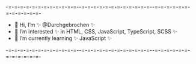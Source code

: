 -=-=-=-=-=-=-=-=-=-=-=-=--=-=-=-=-=-=-=-=-=-=-=-=--=-=-=-=-=-=-=-=-=-=-=-=-

- 👋 Hi, I’m ✨ @Durchgebrochen ✨
- 👀 I’m interested ✨ in HTML, CSS, JavaScript, TypeScript, SCSS ✨
- 🌱 I’m currently learning ✨ JavaScript ✨

-=-=-=-=-=-=-=-=-=-=-=-=--=-=-=-=-=-=-=-=-=-=-=-=--=-=-=-=-=-=-=-=-=-=-=-=-
